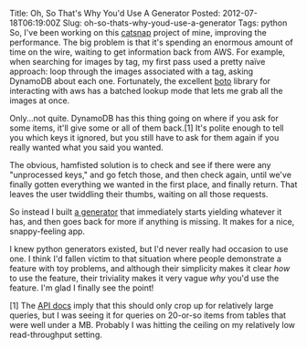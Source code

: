 Title: Oh, So That's Why You'd Use A Generator
Posted: 2012-07-18T06:19:00Z
Slug: oh-so-thats-why-youd-use-a-generator
Tags:
    python
So, I've been working on this [catsnap](https://github.com/AndrewLorente/catsnap) project of mine, improving the performance. The big problem is that it's spending an enormous amount of time on the wire, waiting to get information back from AWS. For example, when searching for images by tag, my first pass used a pretty naïve approach: loop through the images associated with a tag, asking DynamoDB about each one. Fortunately, the excellent [boto](http://boto.cloudhackers.com/en/latest/index.html) library for interacting with aws has a batched lookup mode that lets me grab all the images at once.

Only...not quite. DynamoDB has this thing going on where if you ask for some items, it'll give some or all of them back.[1] It's polite enough to tell you which keys it ignored, but you still have to ask for them again if you really wanted what you said you wanted.

The obvious, hamfisted solution is to check and see if there were any "unprocessed keys," and go fetch those, and then check again, until we've finally gotten everything we wanted in the first place, and finally return. That leaves the user twiddling their thumbs, waiting on all those requests.

So instead I built [a generator](https://github.com/AndrewLorente/catsnap/blob/batched-requests/catsnap/batch/image_batch.py#L26) that immediately starts yielding whatever it has, and then goes back for more if anything is missing. It makes for a nice, snappy-feeling app.

I knew python generators existed, but I'd never really had occasion to use one. I think I'd fallen victim to that situation where people demonstrate a feature with toy problems, and although their simplicity makes it clear _how_ to use the feature, their triviality makes it very vague _why_ you'd use the feature. I'm glad I finally see the point!

[1] The [API docs](http://docs.amazonwebservices.com/amazondynamodb/latest/developerguide/API_BatchGetItems.html) imply that this should only crop up for relatively large queries, but I was seeing it for queries on 20-or-so items from tables that were well under a MB. Probably I was hitting the ceiling on my relatively low read-throughput setting.
